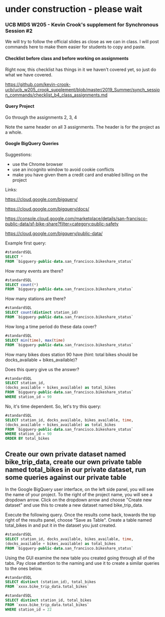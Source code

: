 # under construction - please wait

### UCB MIDS W205 - Kevin Crook's supplement for Synchronous Session #2

We will try to follow the official slides as close as we can in class.  I will post commands here to make them easier for students to copy and paste.

#### Checklist before class and before working on assignments

Right now, this checklist has things in it we haven't covered yet, so just do what we have covered.

https://github.com/kevin-crook-ucb/ucb_w205_crook_supplement/blob/master/2019_Summer/synch_session_commands/checklist_b4_class_assignments.md

#### Query Project

Go through the assignments 2, 3, 4

Note the same header on all 3 assignments.  The header is for the project as a whole.

#### Google BigQuery Queries

Suggestions:
* use the Chrome browser
* use an incognito window to avoid cookie conflicts
* make you have given them a credit card and enabled billing on the project

Links:

https://cloud.google.com/bigquery/

https://cloud.google.com/bigquery/docs/

https://console.cloud.google.com/marketplace/details/san-francisco-public-data/sf-bike-share?filter=category:public-safety

https://cloud.google.com/bigquery/public-data/

Example first query:
```sql
#standardSQL
SELECT *
FROM `bigquery-public-data.san_francisco.bikeshare_status`
```

How many events are there?
```sql
#standardSQL
SELECT count(*)
FROM `bigquery-public-data.san_francisco.bikeshare_status`
```

How many stations are there?
```sql
#standardSQL
SELECT count(distinct station_id)
FROM `bigquery-public-data.san_francisco.bikeshare_status`
```

How long a time period do these data cover?
```sql
#standardSQL
SELECT min(time), max(time)
FROM `bigquery-public-data.san_francisco.bikeshare_status`
```

How many bikes does station 90 have (hint: total bikes should be docks_available + bikes_available)?

Does this query give us the answer?
```sql
#standardSQL
SELECT station_id, 
(docks_available + bikes_available) as total_bikes
FROM `bigquery-public-data.san_francisco.bikeshare_status`
WHERE station_id = 90
```

No, it's time dependent.  So, let's try this query:
```sql
#standardSQL
SELECT station_id, docks_available, bikes_available, time, 
(docks_available + bikes_available) as total_bikes
FROM `bigquery-public-data.san_francisco.bikeshare_status`
WHERE station_id = 90
ORDER BY total_bikes
```

## Create our own private dataset named bike_trip_data, create our own private table named total_bikes in our private dataset, run some queries against our private table

In the Google BigQuery user interface, on the left side panel, you will see the name of your project.  To the right of the project name, you will see a dropdown arrow.  Click on the dropdown arrow and choose "Create new dataset" and use this to create a new dataset named bike_trip_data.

Execute the following query.  Once the results come back, towards the top right of the results panel, choose "Save as Table".  Create a table named total_bikes in and put it in the dataset you just created.

```sql
#standardSQL
SELECT station_id, docks_available, bikes_available, time, 
(docks_available + bikes_available) as total_bikes
FROM `bigquery-public-data.san_francisco.bikeshare_status`
```

Using the GUI examine the new table you created going through all of the tabs.  Pay close attention to the naming and use it to create a similar queries to the ones below.

```sql
#standardSQL
SELECT distinct (station_id), total_bikes
FROM `xxxx.bike_trip_data.total_bikes`
```

```sql
#standardSQL
SELECT distinct station_id, total_bikes
FROM `xxxx.bike_trip_data.total_bikes`
WHERE station_id = 22
```

